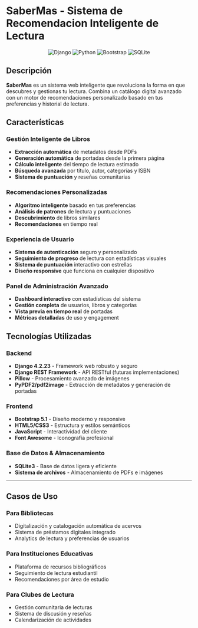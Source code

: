 # **SaberMas - Sistema de Recomendacion Inteligente de Lectura**

<div align="center">

![Django](https://img.shields.io/badge/Django-4.2.23-green?style=for-the-badge&logo=django)
![Python](https://img.shields.io/badge/Python-3.8+-blue?style=for-the-badge&logo=python)
![Bootstrap](https://img.shields.io/badge/Bootstrap-5.1-purple?style=for-the-badge&logo=bootstrap)
![SQLite](https://img.shields.io/badge/SQLite-Database-lightgrey?style=for-the-badge&logo=sqlite)

</div>

## **Descripción**

**SaberMas** es un sistema web inteligente que revoluciona la forma en que descubres y gestionas tu lectura. Combina un catálogo digital avanzado con un motor de recomendaciones personalizado basado en tus preferencias y historial de lectura.

## **Características**

### **Gestión Inteligente de Libros**
- **Extracción automática** de metadatos desde PDFs
- **Generación automática** de portadas desde la primera página
- **Cálculo inteligente** del tiempo de lectura estimado
- **Búsqueda avanzada** por título, autor, categorías y ISBN
- **Sistema de puntuación** y reseñas comunitarias

### **Recomendaciones Personalizadas**
- **Algoritmo inteligente** basado en tus preferencias
- **Análisis de patrones** de lectura y puntuaciones
- **Descubrimiento** de libros similares
- **Recomendaciones** en tiempo real

### **Experiencia de Usuario**
- **Sistema de autenticación** seguro y personalizado
- **Seguimiento de progreso** de lectura con estadísticas visuales
- **Sistema de puntuación** interactivo con estrellas
- **Diseño responsive** que funciona en cualquier dispositivo

### **Panel de Administración Avanzado**
- **Dashboard interactivo** con estadísticas del sistema
- **Gestión completa** de usuarios, libros y categorías
- **Vista previa en tiempo real** de portadas
- **Métricas detalladas** de uso y engagement

## **Tecnologías Utilizadas**

### **Backend**
- **Django 4.2.23** - Framework web robusto y seguro
- **Django REST Framework** - API RESTful (futuras implementaciones)
- **Pillow** - Procesamiento avanzado de imágenes
- **PyPDF2/pdf2image** - Extracción de metadatos y generación de portadas

### **Frontend**
- **Bootstrap 5.1** - Diseño moderno y responsive
- **HTML5/CSS3** - Estructura y estilos semánticos
- **JavaScript** - Interactividad del cliente
- **Font Awesome** - Iconografía profesional

### **Base de Datos & Almacenamiento**
- **SQLite3** - Base de datos ligera y eficiente
- **Sistema de archivos** - Almacenamiento de PDFs e imágenes

---

## **Casos de Uso**

### **Para Bibliotecas**
- Digitalización y catalogación automática de acervos
- Sistema de préstamos digitales integrado
- Analytics de lectura y preferencias de usuarios

### **Para Instituciones Educativas**
- Plataforma de recursos bibliográficos
- Seguimiento de lectura estudiantil
- Recomendaciones por área de estudio

### **Para Clubes de Lectura**
- Gestión comunitaria de lecturas
- Sistema de discusión y reseñas
- Calendarización de actividades


